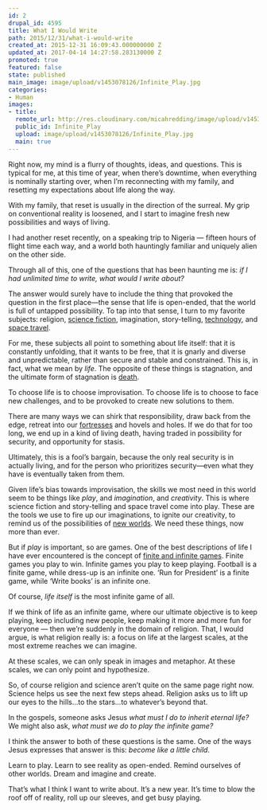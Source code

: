 ```yaml
---
id: 2
drupal_id: 4595
title: What I Would Write
path: 2015/12/31/what-i-would-write
created_at: 2015-12-31 16:09:43.000000000 Z
updated_at: 2017-04-14 14:27:58.283130000 Z
promoted: true
featured: false
state: published
main_image: image/upload/v1453078126/Infinite_Play.jpg
categories:
- Human
images:
- title: 
  remote_url: http://res.cloudinary.com/micahredding/image/upload/v1453078126/Infinite_Play.jpg
  public_id: Infinite_Play
  upload: image/upload/v1453078126/Infinite_Play.jpg
  main: true
---
```

Right now, my mind is a flurry of thoughts, ideas, and questions. This is typical for me, at this time of year, when there’s downtime, when everything is nominally starting over, when I’m reconnecting with my family, and resetting my expectations about life along the way. 

With my family, that reset is usually in the direction of the surreal. My grip on conventional reality is loosened, and I start to imagine fresh new possibilities and ways of living.

I had another reset recently, on a speaking trip to Nigeria — fifteen hours of flight time each way, and a world both hauntingly familiar and uniquely alien on the other side.

Through all of this, one of the questions that has been haunting me is: *if I had unlimited time to write, what would I write about?*

The answer would surely have to include the thing that provoked the question in the first place—the sense that life is open-ended, that the world is full of untapped possibility. To tap into that sense, I turn to my favorite subjects: religion, [science fiction](http://micahredding.com/blog/2013/06/07/iron-man-and-modern-identity-crisis), imagination, story-telling, [technology](http://micahredding.com/blog/2015/03/13/what-technology), and [space travel](http://micahredding.com/blog/2014/12/20/spaceships-christmas).

For me, these subjects all point to something about life itself: that it is constantly unfolding, that it wants to be free, that it is gnarly and diverse and unpredictable, rather than secure and stable and constrained. This is, in fact, what we mean by *life*. The opposite of these things is stagnation, and the ultimate form of stagnation is [death](http://micahredding.com/blog/2012/03/06/why-are-humans-evil).

To choose life is to choose improvisation. To choose life is to choose to face new challenges, and to be provoked to create new solutions to them. 

There are many ways we can shirk that responsibility, draw back from the edge, retreat into our [fortresses](http://micahredding.com/blog/2013/05/28/poison-empires) and hovels and holes. If we do that for too long, we end up in a kind of living death, having traded in possibility for security, and opportunity for stasis.

Ultimately, this is a fool’s bargain, because the only real security is in actually living, and for the person who prioritizes security—even what they have is eventually taken from them. 

Given life’s bias towards improvisation, the skills we most need in this world seem to be things like *play*, and *imagination*, and *creativity*. This is where science fiction and story-telling and space travel come into play. These are the tools we use to fire up our imaginations, to ignite our creativity, to remind us of the possibilities of [new worlds](http://micahredding.com/blog/2013/01/21/gardeners-stars). We need these things, now more than ever.

But if *play* is important, so are games. One of the best descriptions of life I have ever encountered is the concept of [finite and infinite games](https://en.wikipedia.org/wiki/Finite_and_Infinite_Games). Finite games you play to win. Infinite games you play to keep playing. Football is a finite game, while dress-up is an infinite one.  ‘Run for President’ is a finite game, while ‘Write books’ is an infinite one. 

Of course, *life itself* is the most infinite game of all.

If we think of life as an infinite game, where our ultimate objective is to keep playing, keep including new people, keep making it more and more fun for everyone — then we’re suddenly in the domain of religion. That, I would argue, is what religion really is: a focus on life at the largest scales, at the most extreme reaches we can imagine.

At these scales, we can only speak in images and metaphor. At these scales, we can only point and hypothesize. 

So, of course religion and science aren’t quite on the same page right now. Science helps us see the next few steps ahead. Religion asks us to lift up our eyes to the hills…to the stars…to whatever’s beyond that. 

In the gospels, someone asks Jesus *what must I do to inherit eternal life?* We might also ask, *what must we do to play the infinite game?*

I think the answer to both of these questions is the same. One of the ways Jesus expresses that answer is this: *become like a little child*. 

Learn to play. Learn to see reality as open-ended. Remind ourselves of other worlds. Dream and imagine and create. 

That’s what I think I want to write about. It’s a new year. It’s time to blow the roof off of reality, roll up our sleeves, and get busy playing.

